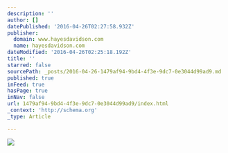 ```yaml
---
description: ''
author: []
datePublished: '2016-04-26T02:27:58.932Z'
publisher:
  domain: www.hayesdavidson.com
  name: hayesdavidson.com
dateModified: '2016-04-26T02:25:18.192Z'
title: ''
starred: false
sourcePath: _posts/2016-04-26-1479af94-9bd4-4f3e-9dc7-0e3044d99ad9.md
published: true
inFeed: true
hasPage: true
inNav: false
url: 1479af94-9bd4-4f3e-9dc7-0e3044d99ad9/index.html
_context: 'http://schema.org'
_type: Article

---
```

![](http://www.hayesdavidson.com/assets/imgsupl/1f86217abbc68baf8205cf88506171c9_0.jpg)